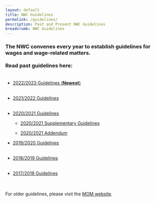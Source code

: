 ```yaml
---
layout: default
title: NWC Guidelines
permalink: /guidelines/
description: Past and Present NWC Guidelines
breadcrumb: NWC Guidelines
---
```

### **The NWC convenes every year to establish guidelines for wages and wage-related matters.** <br><br> Read past guidelines here: <br><br>

- [2022/2023 Guidelines (**Newest**)](https://www.google.com)
<br><br>

- [2021/2022 Guidelines](https://www.mom.gov.sg/-/media/mom/documents/press-releases/2021/1029-nwc-guidelines.pdf)
<br><br>

- [2020/2021 Guidelines](https://www.mom.gov.sg/newsroom/press-releases/2020/0330-national-wages-council-2020-2021-guidelines)

  - [2020/2021 Supplementary Guidelines](https://www.mom.gov.sg/newsroom/press-releases/2020/1016-national-wages-council-supplementary-guidelines-2020-2021)
	
  - [2020/2021 Addendum](https://www.mom.gov.sg/newsroom/press-releases/2021/0514-national-wages-council-2020-2021-addendum) 

- [2019/2020 Guidelines](https://www.mom.gov.sg/newsroom/press-releases/2019/0530-national-wages-council-2019-2020-guidelines)
<br><br>

- [2018/2019 Guidelines](https://www.mom.gov.sg/newsroom/press-releases/2018/0531-national-wages-council-2018-2019-guidelines)
<br><br>

- [2017/2018 Guidelines](https://www.mom.gov.sg/newsroom/press-releases/2017/0531-nwc-guidelines-2017-2018)
<br><br><br>

For older guidelines, please visit the [MOM website](https://www.mom.gov.sg/).
